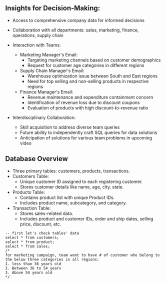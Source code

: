 ## Insights for Decision-Making:
  - Access to comprehensive company data for informed decisions
  - Collaboration with all departments: sales, marketing, finance, operations, supply chain
- Interaction with Teams:
    - Marketing Manager's Email:
        - Targeting marketing channels based on customer demographics
        - Request for customer age categories in different regions
    - Supply Chain Manager's Email:
        - Warehouse optimization issue between South and East regions
        - Need for top selling and non-selling products in respective regions
    - Finance Manager's Email:
        - Revenue maintenance and expenditure containment concern
        - Identification of revenue loss due to discount coupons
        - Evaluation of products with high discount-to-revenue ratio

- Interdisciplinary Collaboration:
    - Skill acquisition to address diverse team queries
    - Future ability to independently craft SQL queries for data solutions
    - Anticipation of solutions for various team problems in upcoming video

## Database Overview
  - Three primary tables: customers, products, transactions.
- Customers Table: 
  - Unique customer ID assigned to each registering customer.
  - Stores customer details like name, age, city, state.
- Products Table: 
  - Contains product list with unique Product IDs.
  - Includes product name, subcategory, and category.
- Transaction Table: 
  - Stores sales-related data.
  - Includes product and customer IDs, order and ship dates, selling price, discount, etc.


```
-- first let's check tables' data
select * from customers;
select * from product;
select * from sales;
/*
for marketing campaign, team want to have # of customer who belong to the below three categories in all regions:
1. less than 36 years old
2. Between 36 to 54 years
3. Above 54 years old
*/

```
